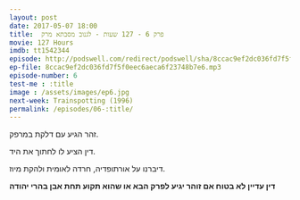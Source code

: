 ```yaml
---
layout: post
date: 2017-05-07 18:00
title: 	פרק 6 - 127 שעות - לגנוב מסבתא מרק
movie: 127 Hours
imdb: tt1542344
episode: http://podswell.com/redirect/podswell/sha/8ccac9ef2dc036fd7f5f0eec6aeca6f23748b7e6.mp3?name=movietalker
ep-file: 8ccac9ef2dc036fd7f5f0eec6aeca6f23748b7e6.mp3
episode-number: 6
test-me : :title
image : /assets/images/ep6.jpg
next-week: Trainspotting (1996)
permalink: /episodes/06-:title/
---
```


זהר הגיע עם דלקת במרפק.

דין הציע לו לחתוך את היד.

דיברנו על אורתופדיה, חרדה לאומית ולהקת מיוז.

**דין עדיין לא בטוח אם זוהר יגיע לפרק הבא או שהוא תקוע תחת אבן בהרי יהודה**